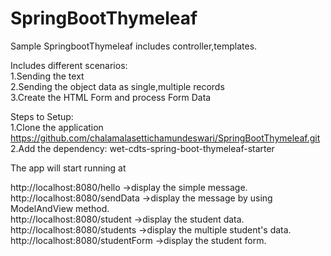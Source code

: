 # SpringBootThymeleaf
Sample SpringbootThymeleaf includes controller,templates. 

Includes different scenarios:   
1.Sending the text   
2.Sending the object data as single,multiple records  
3.Create the HTML Form and process Form Data  

Steps to Setup:   
1.Clone the application https://github.com/chalamalasettichamundeswari/SpringBootThymeleaf.git   
2.Add the dependency: wet-cdts-spring-boot-thymeleaf-starter

The app will start running at 

http://localhost:8080/hello ->display the simple message.  
http://localhost:8080/sendData ->display the message by using ModelAndView method.  
http://localhost:8080/student ->display the student data.  
http://localhost:8080/students ->display the multiple student's data.  
http://localhost:8080/studentForm ->display the student form.  


   

